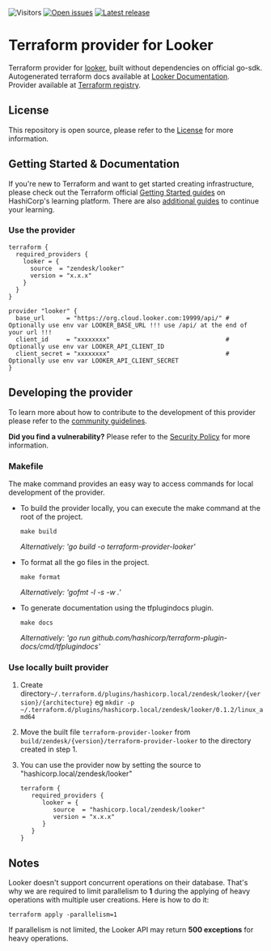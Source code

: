 ![Visitors](https://api.visitorbadge.io/api/visitors?path=https%3A%2F%2Fgithub.com%2Fzendesk%2Fterraform-provider-looker&label=Visitors&countColor=%23d9e3f0&style=flat)
[![Open issues](https://img.shields.io/github/issues-raw/zendesk/terraform-provider-looker)](https://github.com/zendesk/terraform-provider-looker/issues)
[![Latest release](https://img.shields.io/github/v/release/zendesk/terraform-provider-looker)](https://github.com/zendesk/terraform-provider-looker/releases/latest)

# Terraform provider for Looker

Terraform provider for [looker](https://www.looker.com/), built without dependencies on official go-sdk.
Autogenerated terraform docs available at [Looker Documentation](https://registry.terraform.io/providers/zendesk/looker/latest/docs). <br/>
Provider available at [Terraform registry](https://registry.terraform.io/providers/zendesk/looker).

## License

This repository is open source, please refer to the [License](https://github.com/zendesk/terraform-provider-looker/blob/main/LICENSE) for more information.

## Getting Started & Documentation

If you're new to Terraform and want to get started creating infrastructure, please check out the Terraform official [Getting Started guides](https://learn.hashicorp.com/terraform#getting-started) on HashiCorp's learning platform. There are also [additional guides](https://learn.hashicorp.com/terraform#operations-and-development) to continue your learning.

### Use the provider

```
terraform {
  required_providers {
    looker = {
      source  = "zendesk/looker"
      version = "x.x.x"
    }
  }
}

provider "looker" {
  base_url      = "https://org.cloud.looker.com:19999/api/" # Optionally use env var LOOKER_BASE_URL !!! use /api/ at the end of your url !!!
  client_id     = "xxxxxxxx"                                # Optionally use env var LOOKER_API_CLIENT_ID
  client_secret = "xxxxxxxx"                                # Optionally use env var LOOKER_API_CLIENT_SECRET
}
```

## Developing the provider

To learn more about how to contribute to the development of this provider please refer to the [community guidelines](https://github.com/zendesk/terraform-provider-looker/blob/main/CONTRIBUTING.md).

**Did you find a vulnerability?** Please refer to the [Security Policy](https://github.com/zendesk/terraform-provider-looker/security/policy) for more information.

### Makefile

The make command provides an easy way to access commands for local development of the provider.

- To build the provider locally, you can execute the make command at the root of the project.

  ```
  make build
  ```

  *Alternatively: 'go build -o terraform-provider-looker'*
- To format all the go files in the project.

  ```
  make format
  ```

  *Alternatively: 'gofmt -l -s -w .'*
- To generate documentation using the tfplugindocs plugin.

  ```
  make docs
  ```

  *Alternatively: 'go run github.com/hashicorp/terraform-plugin-docs/cmd/tfplugindocs'*


### Use locally built provider

1. Create directory```~/.terraform.d/plugins/hashicorp.local/zendesk/looker/{version}/{architecture}``` eg ``mkdir -p ~/.terraform.d/plugins/hashicorp.local/zendesk/looker/0.1.2/linux_amd64``
2. Move the built file `terraform-provider-looker` from `build/zendesk/{version}/terraform-provider-looker` to the directory created in step 1.
3. You can use the provider now by setting the source to "hashicorp.local/zendesk/looker"

   ```
   terraform {
      required_providers {
         looker = {
            source  = "hashicorp.local/zendesk/looker"
            version = "x.x.x"
         }
      }
   }
   ```


## Notes

Looker doesn't support concurrent operations on their database. That's why we are required to limit parallelism to <b>1</b> during the applying of heavy operations with multiple user creations.
Here is how to do it:

```
terraform apply -parallelism=1
```

If parallelism is not limited, the Looker API may return <B>500 exceptions</b> for heavy operations.

